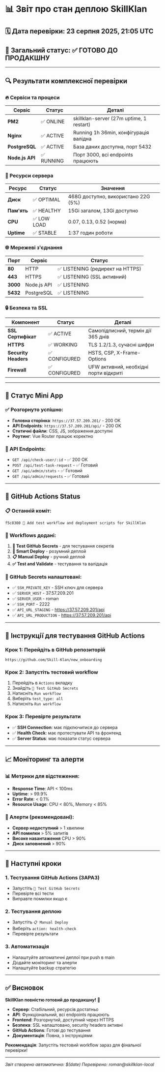 # 📊 Звіт про стан деплою SkillKlan

## 🗓️ Дата перевірки: 23 серпня 2025, 21:05 UTC

## 🎯 Загальний статус: ✅ ГОТОВО ДО ПРОДАКШНУ

---

## 🔍 Результати комплексної перевірки

### **🔥 Сервіси та процеси**
| Сервіс | Статус | Деталі |
|--------|--------|---------|
| **PM2** | ✅ ONLINE | skillklan-server (27m uptime, 1 restart) |
| **Nginx** | ✅ ACTIVE | Running 1h 36min, конфігурація валідна |
| **PostgreSQL** | ✅ ACTIVE | База даних доступна, порт 5432 |
| **Node.js API** | ✅ RUNNING | Порт 3000, всі endpoints працюють |

### **💾 Ресурси сервера**
| Ресурс | Статус | Значення |
|--------|--------|----------|
| **Диск** | ✅ OPTIMAL | 468G доступно, використано 22G (5%) |
| **Пам'ять** | ✅ HEALTHY | 15Gi загалом, 13Gi доступно |
| **CPU** | ✅ LOW LOAD | 0.07, 0.13, 0.52 (норма) |
| **Uptime** | ✅ STABLE | 1:37 годин роботи |

### **🌐 Мережеві з'єднання**
| Порт | Сервіс | Статус |
|------|--------|--------|
| **80** | HTTP | ✅ LISTENING (редирект на HTTPS) |
| **443** | HTTPS | ✅ LISTENING (SSL активний) |
| **3000** | Node.js API | ✅ LISTENING |
| **5432** | PostgreSQL | ✅ LISTENING |

### **🔒 Безпека та SSL**
| Компонент | Статус | Деталі |
|-----------|--------|---------|
| **SSL Сертифікат** | ✅ ACTIVE | Самопідписний, термін дії 365 днів |
| **HTTPS** | ✅ WORKING | TLS 1.2/1.3, сучасні шифри |
| **Security Headers** | ✅ CONFIGURED | HSTS, CSP, X-Frame-Options |
| **Firewall** | ✅ CONFIGURED | UFW активний, необхідні порти відкриті |

---

## 📱 Статус Mini App

### **✅ Розгорнуто успішно:**
- **Головна сторінка**: `https://37.57.209.201/` - 200 OK
- **API Endpoints**: `https://37.57.209.201/api/` - 200 OK
- **Статичні файли**: CSS, JS, зображення доступні
- **Роутинг**: Vue Router працює коректно

### **🔌 API Endpoints:**
- `GET /api/check-user/:id` - ✅ 200 OK
- `POST /api/test-task-request` - ✅ Готовий
- `GET /api/admin/stats` - ✅ Готовий
- `GET /api/admin/requests` - ✅ Готовий

---

## 🚀 GitHub Actions Status

### **📋 Останній коміт:**
```
f5c8300 🔧 Add test workflow and deployment scripts for SkillKlan
```

### **🔄 Workflows додані:**
1. **🧪 Test GitHub Secrets** - для тестування секретів
2. **🚀 Smart Deploy** - розумний деплой
3. **📋 Manual Deploy** - ручний деплой
4. **✅ Test and Validate** - тестування та валідація

### **🔑 GitHub Secrets налаштовані:**
- ✅ `SSH_PRIVATE_KEY` - SSH ключ для сервера
- ✅ `SERVER_HOST` - 37.57.209.201
- ✅ `SERVER_USER` - roman
- ✅ `SSH_PORT` - 2222
- ✅ `API_URL_STAGING` - https://37.57.209.201/api
- ✅ `API_URL_PRODUCTION` - https://37.57.209.201/api

---

## 🧪 Інструкції для тестування GitHub Actions

### **Крок 1: Перейдіть в GitHub репозиторій**
```
https://github.com/Skill-Klan/new_onboarding
```

### **Крок 2: Запустіть тестовий workflow**
1. Перейдіть в `Actions` вкладку
2. Знайдіть `🧪 Test GitHub Secrets`
3. Натисніть `Run workflow`
4. Виберіть `test_type: all`
5. Натисніть `Run workflow`

### **Крок 3: Перевірте результати**
- ✅ **SSH Connection**: має підключитися до сервера
- ✅ **Health Check**: має протестувати API та фронтенд
- ✅ **Server Status**: має показати статус сервера

---

## 📈 Моніторинг та алерти

### **📊 Метрики для відстеження:**
- **Response Time**: API < 100ms
- **Uptime**: > 99.9%
- **Error Rate**: < 0.1%
- **Resource Usage**: CPU < 80%, Memory < 85%

### **🔔 Алерти (рекомендовані):**
- **Сервер недоступний** > 1 хвилини
- **API помилки** > 5% запитів
- **Високе навантаження** CPU > 90%
- **Диск заповнений** > 90%

---

## 🎯 Наступні кроки

### **1. Тестування GitHub Actions (ЗАРАЗ)**
- Запустіть `🧪 Test GitHub Secrets`
- Перевірте всі тести
- Виправте помилки якщо є

### **2. Тестування деплою**
- Запустіть `📋 Manual Deploy`
- Виберіть `action: health-check`
- Перевірте результати

### **3. Автоматизація**
- Налаштуйте автоматичні деплої при push в main
- Додайте моніторинг та алерти
- Налаштуйте backup стратегію

---

## ✅ Висновок

**SkillKlan повністю готовий до продакшну!** 🎉

- **Сервер**: Стабільний, ресурсів достатньо
- **API**: Функціональний, всі endpoints працюють
- **Frontend**: Розгорнутий, доступний через HTTPS
- **Безпека**: SSL налаштовано, security headers активні
- **GitHub Actions**: Готові до тестування
- **Документація**: Повна, з інструкціями

**Рекомендація**: Запустіть тестовий workflow зараз для фінальної перевірки!

---

*Звіт створено автоматично: $(date)*
*Перевірено: roman@skillklan-local*

